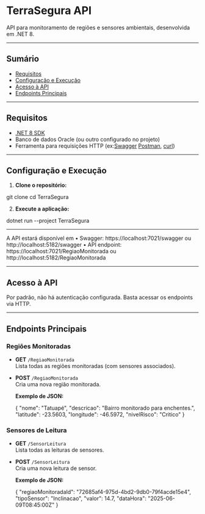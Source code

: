 # TerraSegura API

API para monitoramento de regiões e sensores ambientais, desenvolvida em .NET 8.

---

## Sumário

- [Requisitos](#requisitos)
- [Configuração e Execução](#configuração-e-execução)
- [Acesso à API](#acesso-à-api)
- [Endpoints Principais](#endpoints-principais)

---

## Requisitos

- [.NET 8 SDK](https://dotnet.microsoft.com/download)
- Banco de dados Oracle (ou outro configurado no projeto)
- Ferramenta para requisições HTTP (ex:[Swagger](https://swagger.io/) [Postman](https://www.postman.com/), [curl](https://curl.se/))

---

## Configuração e Execução

1. **Clone o repositório:**

git clone <url-do-repositorio> cd TerraSegura

2. **Execute a aplicação:**

dotnet run --project TerraSegura

---

A API estará disponível em 
•	Swagger:
https://localhost:7021/swagger
ou
http://localhost:5182/swagger
•	API endpoint:
https://localhost:7021/RegiaoMonitorada
ou
http://localhost:5182/RegiaoMonitorada

---

## Acesso à API

Por padrão, não há autenticação configurada. Basta acessar os endpoints via HTTP.

---

## Endpoints Principais

### Regiões Monitoradas

- **GET** `/RegiaoMonitorada`  
  Lista todas as regiões monitoradas (com sensores associados).

- **POST** `/RegiaoMonitorada`  
  Cria uma nova região monitorada.

  **Exemplo de JSON:**
  
  { "nome": "Tatuapé", "descricao": "Bairro monitorado para enchentes.", "latitude": -23.5603, "longitude": -46.5972, "nivelRisco": "Critico" }

### Sensores de Leitura

- **GET** `/SensorLeitura`  
  Lista todas as leituras de sensores.

- **POST** `/SensorLeitura`  
  Cria uma nova leitura de sensor.

  **Exemplo de JSON:**

  { "regiaoMonitoradaId": "72685af4-975d-4bd2-9db0-79f4acde15e4", "tipoSensor": "Inclinacao", "valor": 14.7, "dataHora": "2025-06-09T08:45:00Z" }
